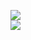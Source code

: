 [![](https://img.shields.io/badge/Made%20With-Github%20Spray-lightgrey.svg?style=for-the-badge&logo=github)](https://github.com/Annihil/github-spray#15213)  
[![](https://i.imgur.com/2DrTn0Z.gif)](https://github.com/Annihil/github-spray)